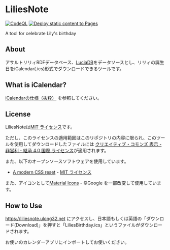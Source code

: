 # LiliesNote
[![CodeQL](https://github.com/ulong32/LiliesNote/actions/workflows/github-code-scanning/codeql/badge.svg)](https://github.com/ulong32/LiliesNote/actions/workflows/github-code-scanning/codeql)
[![Deploy static content to Pages](https://github.com/ulong32/LiliesNote/actions/workflows/deploy.yml/badge.svg)](https://github.com/ulong32/LiliesNote/actions/workflows/deploy.yml)

A tool for celebrate Lily's birthday

## About

アサルトリリィRDFデータベース、[LuciaDB](https://github.com/Assault-Lily/LuciaDB)をデータソースとし、リリィの誕生日をiCalendar(.ics)形式でダウンロードできるツールです。

## What is iCalendar?

[iCalendarの仕様（抜粋）](https://gist.github.com/ulong32/6d210fa82f0ee3feea70b643766b9ad3) を参照してください。

## License

LiliesNoteは[MIT ライセンス](https://opensource.org/licenses/MIT)です。

ただし、このライセンスの適用範囲はこのリポジトリの内容に限られ、このツールを使用してダウンロードしたファイルには [クリエイティブ・コモンズ 表示 - 非営利 - 継承 4.0 国際 ライセンス](https://creativecommons.org/licenses/by-nc-sa/4.0/deed.ja)が適用されます。

また、以下のオープンソースソフトウェアを使用しています。
- [A modern CSS reset](https://github.com/Andy-set-studio/modern-css-reset) - [MIT ライセンス](https://github.com/Andy-set-studio/modern-css-reset/blob/master/LICENSE)

また、アイコンとして[Material Icons](https://fonts.google.com/icons) - ©Google を一部改変して使用しています。

## How to Use

<https://liliesnote.ulong32.net> にアクセスし、日本語もしくは英語の「ダウンロード(Download)」を押すと「LiliesBirthday.ics」というファイルがダウンロードされます。

お使いのカレンダーアプリにインポートしてお使いください。
